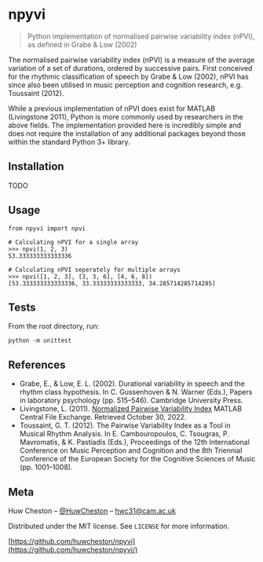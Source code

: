 # npyvi
> Python implementation of normalised pairwise variability index (nPVI), as defined in Grabe & Low (2002)

The normalised pairwise variability index (nPVI) is a measure of the average variation of a set of durations, ordered by
successive pairs. First conceived for the rhythmic classification of speech by Grabe & Low (2002), nPVI has since also
been utilised in music perception and cognition research, e.g. Toussaint (2012). 

While a previous implementation of nPVI does exist for MATLAB (Livingstone 2011), Python is more commonly used by 
researchers in the above fields. The implementation provided here is incredibly simple and does not require the 
installation of any additional packages beyond those within the standard Python 3+ library.

## Installation
TODO

## Usage

    from npyvi import npvi
    
    # Calculating nPVI for a single array
    >>> npvi(1, 2, 3)
    53.333333333333336

    # Calculating nPVI seperately for multiple arrays
    >>> npvi([1, 2, 3], [3, 3, 6], [4, 6, 8])
    [53.333333333333336, 33.33333333333333, 34.285714285714285]

## Tests

From the root directory, run:

    python -m unittest

## References
- Grabe, E., & Low, E. L. (2002). Durational variability in speech and the rhythm class hypothesis. In C. Gussenhoven & 
N. Warner (Eds.), Papers in laboratory psychology (pp. 515–546). Cambridge University Press.
- Livingstone, L. (2011). [Normalized Pairwise Variability Index](https://www.mathworks.com/matlabcentral/fileexchange/33098-normalized-pairwise-variability-index)
MATLAB Central File Exchange. Retrieved October 30, 2022.
- Toussaint, G. T. (2012). The Pairwise Variability Index as a Tool in Musical Rhythm Analysis. In E. Cambouropoulos, 
C. Tsougras, P. Mavromatis, & K. Pastiadis (Eds.), Proceedings of the 12th International Conference on Music Perception 
and Cognition and the 8th Triennial Conference of the European Society for the Cognitive Sciences of Music 
(pp. 1001–1008).

## Meta
Huw Cheston – [@HuwCheston](https://twitter.com/huwcheston) – hwc31@cam.ac.uk

Distributed under the MIT license. See ``LICENSE`` for more information.

[https://github.com/huwcheston/npyvi](https://github.com/huwcheston/npyvi/)
